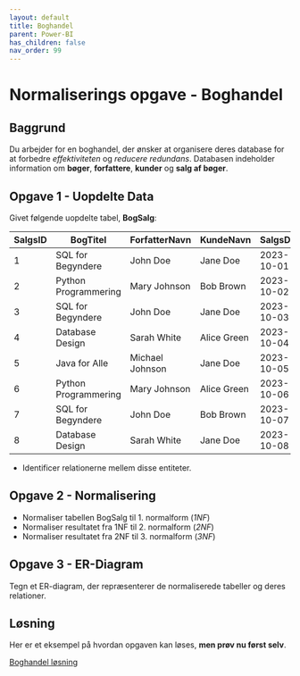 ```yaml
---
layout: default
title: Boghandel
parent: Power-BI
has_children: false
nav_order: 99
---
```

# Normaliserings opgave - Boghandel

## Baggrund
Du arbejder for en boghandel, der ønsker at organisere deres database for at forbedre *effektiviteten* og *reducere redundans*. Databasen indeholder information om **bøger**, **forfattere**, **kunder** og **salg af bøger**.

## Opgave 1 - Uopdelte Data
Givet følgende uopdelte tabel, **BogSalg**:

| SalgsID | BogTitel             | ForfatterNavn   | KundeNavn   | SalgsDato   | AntalSolgt | PrisPrStk | TotalPris |
|---------|----------------------|-----------------|-------------|-------------|------------|-----------|-----------|
| 1       | SQL for Begyndere    | John Doe        | Jane Doe    | 2023-10-01  | 2          | 200       | 400       |
| 2       | Python Programmering | Mary Johnson    | Bob Brown   | 2023-10-02  | 1          | 250       | 250       |
| 3       | SQL for Begyndere    | John Doe        | Jane Doe    | 2023-10-03  | 1          | 200       | 200       |
| 4       | Database Design      | Sarah White     | Alice Green | 2023-10-04  | 3          | 300       | 900       |
| 5       | Java for Alle        | Michael Johnson | Jane Doe    | 2023-10-05  | 2          | 150       | 300       |
| 6       | Python Programmering | Mary Johnson    | Alice Green | 2023-10-06  | 1          | 250       | 250       |
| 7       | SQL for Begyndere    | John Doe        | Bob Brown   | 2023-10-07  | 3          | 200       | 600       |
| 8       | Database Design      | Sarah White     | Jane Doe    | 2023-10-08  | 2          | 300       | 600       |

- Identificer relationerne mellem disse entiteter.

## Opgave 2 - Normalisering
- Normaliser tabellen BogSalg til 1. normalform (*1NF*)
- Normaliser resultatet fra 1NF til 2. normalform (*2NF*)
- Normaliser resultatet fra 2NF til 3. normalform (*3NF*)

## Opgave 3 - ER-Diagram
Tegn et ER-diagram, der repræsenterer de normaliserede tabeller og deres relationer.

## Løsning
Her er et eksempel på hvordan opgaven kan løses, **men prøv nu først selv**.

[Boghandel løsning](./løsning_boghandel.md)